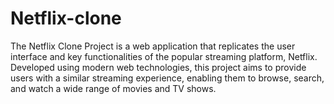 # Netflix-clone
The Netflix Clone Project is a web application that replicates the user interface and key functionalities of the popular streaming platform, Netflix. Developed using modern web technologies, this project aims to provide users with a similar streaming experience, enabling them to browse, search, and watch a wide range of movies and TV shows.
 
